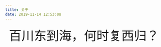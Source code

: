 ```yaml
---
title: 关于
date: 2019-11-14 12:53:08
---
```

<div align="center">
<font style="font-family: KaiTi;font-size: 30pt">百川东到海，何时复西归？</font>
</div>